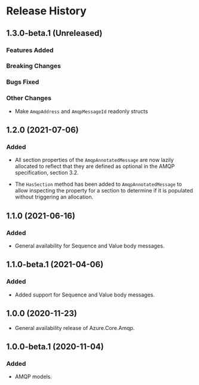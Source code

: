 # Release History

## 1.3.0-beta.1 (Unreleased)

### Features Added

### Breaking Changes

### Bugs Fixed

### Other Changes

- Make `AmqpAddress` and `AmqpMessageId` readonly structs

## 1.2.0 (2021-07-06)

### Added
- All section properties of the `AmqpAnnotatedMessage` are now lazily allocated to reflect that they are defined as optional in the AMQP specification, section 3.2.

- The `HasSection` method has been added to `AmqpAnnotatedMessage` to allow inspecting the property for a section to determine if it is populated without triggering an allocation.

## 1.1.0 (2021-06-16)

### Added
- General availability for Sequence and Value body messages.

## 1.1.0-beta.1 (2021-04-06)

### Added
- Added support for Sequence and Value body messages.

## 1.0.0 (2020-11-23)
- General availability release of Azure.Core.Amqp.

## 1.0.0-beta.1 (2020-11-04)

### Added
- AMQP models.